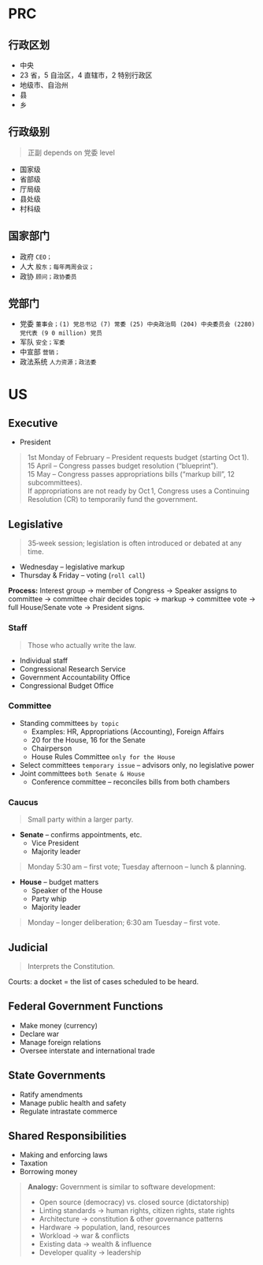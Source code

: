 # PRC

## 行政区划

- 中央
- 23 省，5 自治区，4 直辖市，2 特别行政区
- 地级市、自治州
- 县
- 乡

## 行政级别
>
> 正副 depends on 党委 level  

- 国家级
- 省部级
- 厅局级
- 县处级
- 村科级

## 国家部门

- 政府 `CEO；`
- 人大 `股东；每年两周会议；`
- 政协 `顾问；政协委员`

## 党部门

- 党委 `董事会；(1) 党总书记 (7) 常委 (25) 中央政治局 (204) 中央委员会 (2280) 党代表 (9 0 million) 党员`
- 军队 `安全；军委`
- 中宣部 `营销；`
- 政法系统 `人力资源；政法委`

# US

## Executive

- President  

> 1st Monday of February – President requests budget (starting Oct 1).  
> 15 April – Congress passes budget resolution (“blueprint”).  
> 15 May – Congress passes appropriations bills (“markup bill”, 12 subcommittees).  
> If appropriations are not ready by Oct 1, Congress uses a Continuing Resolution (CR) to temporarily fund the government.

## Legislative
>
> 35‑week session; legislation is often introduced or debated at any time.  

- Wednesday – legislative markup  
- Thursday & Friday – voting (`roll call`)

**Process:** Interest group → member of Congress → Speaker assigns to committee → committee chair decides topic → markup → committee vote → full House/Senate vote → President signs.

### Staff
>
> Those who actually write the law.  

- Individual staff  
- Congressional Research Service  
- Government Accountability Office  
- Congressional Budget Office  

### Committee

- Standing committees `by topic`  
  - Examples: HR, Appropriations (Accounting), Foreign Affairs  
  - 20 for the House, 16 for the Senate  
  - Chairperson  
  - House Rules Committee `only for the House`
- Select committees `temporary issue` – advisors only, no legislative power
- Joint committees `both Senate & House`  
  - Conference committee – reconciles bills from both chambers

### Caucus
>
> Small party within a larger party.

- **Senate** – confirms appointments, etc.  
  - Vice President  
  - Majority leader  

> Monday 5:30 am – first vote; Tuesday afternoon – lunch & planning.

- **House** – budget matters  
  - Speaker of the House  
  - Party whip  
  - Majority leader  

> Monday – longer deliberation; 6:30 am Tuesday – first vote.

## Judicial
>
> Interprets the Constitution.

Courts: a docket = the list of cases scheduled to be heard.

## Federal Government Functions

- Make money (currency)
- Declare war
- Manage foreign relations
- Oversee interstate and international trade

## State Governments

- Ratify amendments  
- Manage public health and safety  
- Regulate intrastate commerce  

## Shared Responsibilities

- Making and enforcing laws  
- Taxation  
- Borrowing money  

> **Analogy:** Government is similar to software development:  
>
> - Open source (democracy) vs. closed source (dictatorship)  
> - Linting standards → human rights, citizen rights, state rights  
> - Architecture → constitution & other governance patterns  
> - Hardware → population, land, resources  
> - Workload → war & conflicts  
> - Existing data → wealth & influence  
> - Developer quality → leadership
